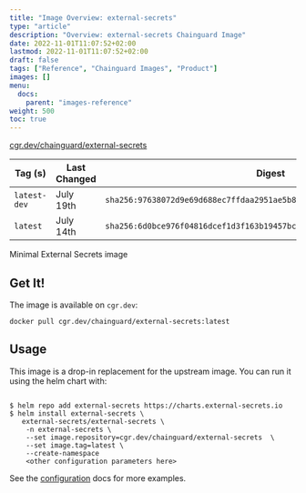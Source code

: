 ```yaml
---
title: "Image Overview: external-secrets"
type: "article"
description: "Overview: external-secrets Chainguard Image"
date: 2022-11-01T11:07:52+02:00
lastmod: 2022-11-01T11:07:52+02:00
draft: false
tags: ["Reference", "Chainguard Images", "Product"]
images: []
menu:
  docs:
    parent: "images-reference"
weight: 500
toc: true
---
```


[cgr.dev/chainguard/external-secrets](https://github.com/chainguard-images/images/tree/main/images/external-secrets)

| Tag (s)       | Last Changed | Digest                                                                    |
|---------------|--------------|---------------------------------------------------------------------------|
|  `latest-dev` | July 19th    | `sha256:97638072d9e69d688ec7ffdaa2951ae5b8206fc31b2ad63f44df77fef99a8e5f` |
|  `latest`     | July 14th    | `sha256:6d0bce976f04816dcef1d3f163b19457bc9922ca77681d60eb44cdc912ea3a80` |



Minimal External Secrets image 

## Get It!

The image is available on `cgr.dev`:

```
docker pull cgr.dev/chainguard/external-secrets:latest
```

## Usage

This image is a drop-in replacement for the upstream image.
You can run it using the helm chart with:

```shell
  
$ helm repo add external-secrets https://charts.external-secrets.io
$ helm install external-secrets \
   external-secrets/external-secrets \
    -n external-secrets \
    --set image.repository=cgr.dev/chainguard/external-secrets  \
    --set image.tag=latest \
    --create-namespace 
    <other configuration parameters here>
```

See the [configuration](https://github.com/external-secrets/external-secrets/tree/main/deploy/charts/external-secrets) docs for more examples.

